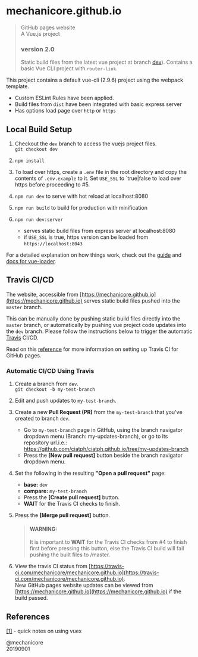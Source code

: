 # mechanicore.github.io

> GitHub pages website <br>
> A Vue.js project <br>
> ### version 2.0
> Static build files from the latest vue project at branch [dev](https://github.com/ciatph/ciatph.github.io/tree/vue-version)).
Contains a basic Vue CLI project with `router-link`.

This project contains a default vue-cli (2.9.6) project using the webpack template. 

- Custom ESLint Rules have been applied.
- Build files from `dist` have been integrated with basic express server
- Has options load page over `http` or `https`


## Local Build Setup

1. Checkout the `dev` branch to access the vuejs project files. <br>
`git checkout dev`

2. `npm install`

3. To load over https, create a `.env` file in the root directory and copy the contents of `.env.example` to it. Set `USE_SSL` to `true|false to load over https before proceeding to #5.

4. `npm run dev` to serve with hot reload at localhost:8080

5. `npm run build` to build for production with minification

6. `npm run dev:server` 
	- serves static build files from express server at localhost:8080
	- if `USE_SSL` is true, https version can be loaded from `https://localhost:8043`


For a detailed explanation on how things work, check out the [guide](http://vuejs-templates.github.io/webpack/) and [docs for vue-loader](http://vuejs.github.io/vue-loader).



## Travis CI/CD

The website, accessible from [https://mechanicore.github.io](https://mechanicore.github.io) serves static build files pushed into the `master` branch.

This can be manually done by pushing static build files directly into the `master` branch, or automatically by pushing vue project code updates into the `dev` branch. Please follow the instructions below to trigger the automatic [Travis](https://travis-ci.com/) CI/CD.

Read on this [reference](https://trello.com/c/0A36NOdS) for more information on setting up Travis CI for GitHub pages.



### Automatic CI/CD Using Travis

1. Create a branch from `dev`. <br>
`git checkout -b my-test-branch`

2. Edit and push updates to `my-test-branch`.

3. Create a new **Pull Request (PR)** from the `my-test-branch` that you've created to branch `dev`.
	- Go to `my-test-branch` page in GitHub, using the branch navigator dropdown menu (Branch: my-updates-branch), or go to its repository url.i.e.:  
https://github.com/ciatph/ciatph.github.io/tree/my-updates-branch
	- Press the **[New pull request]** button beside the branch navigator dropdown menu.

4. Set the following in the resulting **"Open a pull request"** page:
	- **base:** `dev`
	- **compare:** `my-test-branch`
	- Press the **[Create pull request]** button.
	- **WAIT** for the Travis CI checks to finish.

5. Press the **[Merge pull request]** button.
	> #### WARNING:
	> It is important to **WAIT** for the Travis CI checks from #4 to finish first before pressing this button, else the Travis CI build will fail pushing the built files to /master.

6. View the travis CI status from [https://travis-ci.com/mechanicore/mechanicore.github.io](https://travis-ci.com/mechanicore/mechanicore.github.io). <br>
New GitHub pages website updates can be viewed from [https://mechanicore.github.io](https://mechanicore.github.io) if the build passed.



## References

[[1]](https://trello.com/c/jqnkh81D) - quick notes on using vuex



@mechanicore<br>
20190901
